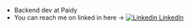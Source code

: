 - Backend dev at Paidy
- You can reach me on linked in here -> [![Linkedin](https://i.stack.imgur.com/gVE0j.png) LinkedIn](https://www.linkedin.com/in/christian-dietiker/)
<!---
Nakadie/Nakadie is a ✨ special ✨ repository because its `README.md` (this file) appears on your GitHub profile.
You can click the Preview link to take a look at your changes.
--->
